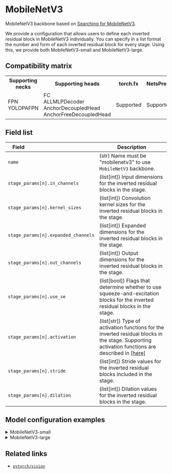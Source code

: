 # MobileNetV3

MobileNetV3 backbone based on [Searching for MobileNetV3](https://openaccess.thecvf.com/content_ICCV_2019/papers/Howard_Searching_for_MobileNetV3_ICCV_2019_paper.pdf).

We provide a configuration that allows users to define each inverted residual block in MobileNetV3 individually. You can specify in a list format the number and form of each inverted residual block for every stage. Using this, we provide both MobileNetV3-small and MobileNetV3-large.

## Compatibility matrix

<table>
  <tr>
    <th>Supporting necks</th>
    <th>Supporting heads</th>
    <th>torch.fx</th>
    <th>NetsPresso</th>
  </tr>
  <tr>
    <td>
      FPN<br />
      YOLOPAFPN
    </td>
    <td>
      FC<br />
      ALLMLPDecoder<br />
      AnchorDecoupledHead<br />
      AnchorFreeDecoupledHead
    </td>
    <td>Supported</td>
    <td>Supported</td>
  </tr>
</table>

## Field list

| Field <img width=200/> | Description |
|---|---|
| `name` | (str) Name must be "mobilenetv3" to use `MobileNetV3` backbone. |
| `stage_params[n].in_channels` | (list[int]) Input dimensions for the inverted residual blocks in the stage. |
| `stage_params[n].kernel_sizes` | (list[int]) Convolution kernel sizes for the inverted residual blocks in the stage. |
| `stage_params[n].expanded_channels` | (list[int]) Expanded dimensions for the inverted residual blocks in the stage. |
| `stage_params[n].out_channels` | (list[int]) Output dimensions for the inverted residual blocks in the stage. |
| `stage_params[n].use_se` | (list[bool]) Flags that determine whether to use squeeze-and-excitation blocks for the inverted residual blocks in the stage. |
| `stage_params[n].activation` | (list[str]) Type of activation functions for the inverted residual blocks in the stage. Supporting activation functions are described in [[here]](../../components/model/activations.md) |
| `stage_params[n].stride` | (list[int]) Stride values for the inverted residual blocks included in the stage. |
| `stage_params[n].dilation` | (list[int]) Dilation values for the inverted residual blocks in the stage. |

## Model configuration examples

<details>
    <summary>MobileNetV3-small</summary>

    ```yaml
    model:
      architecture:
        backbone:
          name: mobilenetv3
          params: ~
          stage_params:
            -
              in_channels: [16]
              kernel_sizes: [3]
              expanded_channels: [16]
              out_channels: [16]
              use_se: [True]
              act_type: ["relu"]
              stride: [2]
            -
              in_channels: [16, 24]
              kernel_sizes: [3, 3]
              expanded_channels: [72, 88]
              out_channels: [24, 24]
              use_se: [False, False]
              act_type: ["relu", "relu"]
              stride: [2, 1]
            -
              in_channels: [24, 40, 40, 40, 48]
              kernel_sizes: [5, 5, 5, 5, 5]
              expanded_channels: [96, 240, 240, 120, 144]
              out_channels: [40, 40, 40, 48, 48]
              use_se: [True, True, True, True, True]
              act_type: ["hard_swish", "hard_swish", "hard_swish", "hard_swish", "hard_swish"]
              stride: [2, 1, 1, 1, 1]
            -
              in_channels: [48, 96, 96]
              kernel_sizes: [5, 5, 5]
              expanded_channels: [288, 576, 576]
              out_channels: [96, 96, 96]
              use_se: [True, True, True]
              act_type: ["hard_swish", "hard_swish", "hard_swish"]
              stride: [2, 1, 1]
    ```
</details>

<details>
  <summary>MobileNetV3-large</summary>
  
  ```yaml
  model:
    architecture:
      backbone:
        name: mobilenetv3
        params: ~
        stage_params:
          -
            in_channels: [16, 16, 24]
            kernel_sizes: [3, 3, 3]
            expanded_channels: [16, 64, 72]
            out_channels: [16, 24, 24]
            use_se: [False, False, False]
            act_type: ["relu", "relu", "relu"]
            stride: [1, 2, 1]
          - 
            in_channels: [24, 40, 40]
            kernel_sizes: [5, 5, 5]
            expanded_channels: [72, 120, 120]
            out_channels: [40, 40, 40]
            use_se: [True, True, True]
            act_type: ["relu", "relu", "relu"]
            stride: [2, 1, 1]
          -
            in_channels: [40, 80, 80, 80, 80, 112]
            kernel_sizes: [3, 3, 3, 3, 3, 3]
            expanded_channels: [240, 200, 184, 184, 480, 672]
            out_channels: [80, 80, 80, 80, 112, 112]
            use_se: [False, False, False, False, True, True]
            act_type: ["hard_swish", "hard_swish", "hard_swish", "hard_swish", "hard_swish", "hard_swish"]
            stride: [2, 1, 1, 1, 1, 1]
          -
            in_channels: [112, 160, 160]
            kernel_sizes: [5, 5, 5]
            expanded_channels: [672, 960, 960]
            out_channels: [160, 160, 160]
            use_se: [True, True, True]
            act_type: ["hard_swish", "hard_swish", "hard_swish"]
            stride: [2, 1, 1]
  ```
</details>

## Related links
- [`pytorch/vision`](https://github.com/pytorch/vision/blob/main/torchvision/models/mobilenetv3.py)